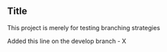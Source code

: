 Title
------
This project is merely for testing branching strategies

Added this line on the develop branch - X
